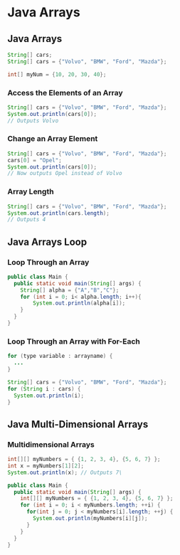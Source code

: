 # Java Arrays

## Java Arrays

```java
String[] cars;
String[] cars = {"Volvo", "BMW", "Ford", "Mazda"};

int[] myNum = {10, 20, 30, 40};
```

### Access the Elements of an Array

```java
String[] cars = {"Volvo", "BMW", "Ford", "Mazda"};
System.out.println(cars[0]);
// Outputs Volvo
```

### Change an Array Element

```java
String[] cars = {"Volvo", "BMW", "Ford", "Mazda"};
cars[0] = "Opel";
System.out.println(cars[0]);
// Now outputs Opel instead of Volvo
```

### Array Length

```java
String[] cars = {"Volvo", "BMW", "Ford", "Mazda"};
System.out.println(cars.length);
// Outputs 4
```

## Java Arrays Loop

### Loop Through an Array

```java
public class Main {
  public static void main(String[] args) {
    String[] alpha = {"A","B","C"};
    for (int i = 0; i< alpha.length; i++){
    	System.out.println(alpha[i]);
    }
  }
}
```

### Loop Through an Array with For-Each

```java
for (type variable : arrayname) {
  ...
}

String[] cars = {"Volvo", "BMW", "Ford", "Mazda"};
for (String i : cars) {
  System.out.println(i);
}
```

## Java Multi-Dimensional Arrays

### Multidimensional Arrays

```java
int[][] myNumbers = { {1, 2, 3, 4}, {5, 6, 7} };
int x = myNumbers[1][2];
System.out.println(x); // Outputs 7\
```

```java
public class Main {
  public static void main(String[] args) {
    int[][] myNumbers = { {1, 2, 3, 4}, {5, 6, 7} };
    for (int i = 0; i < myNumbers.length; ++i) {
      for(int j = 0; j < myNumbers[i].length; ++j) {
        System.out.println(myNumbers[i][j]);
      }
    }
  }
}
```

